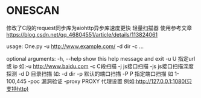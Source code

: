 # ONESCAN
修改了C段的request同步库为aiohttp异步库速度更快
轻量扫描器
使用参考文章
https://blog.csdn.net/qq_46804551/article/details/113824061


usage: One.py -u http://www.example.com/ -d dir -c ...

optional arguments:
  -h, --help    show this help message and exit
  -u U          指定url 或 ip 如:-u http://www.baidu.com
  -c            C段扫描
  -j            js接口扫描
  -js           js接口扫描深度探测
  -d D          目录扫描 如: -d dir
  -p            默认的端口扫描
  -P P          指定端口扫描 如 1-100,445
  -poc          漏洞验证
  -proxy PROXY  代理设置 例如:http://127.0.0.1:1080(只支持http)
